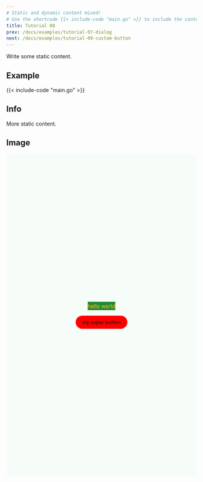 ```yaml
---
# Static and dynamic content mixed!
# Use the shortcode {{< include-code "main.go" >}} to include the content of the file as a go-code block.
title: Tutorial 08
prev: /docs/examples/tutorial-07-dialog
next: /docs/examples/tutorial-09-custom-button
---
```


Write some static content.

## Example
{{< include-code "main.go" >}}

## Info
More static content.

## Image
![](screenshot-01.png)
